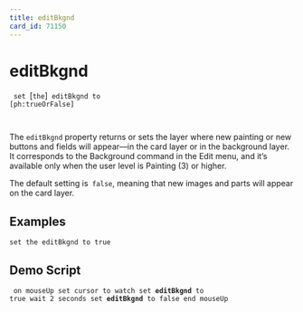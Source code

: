 ```yaml
---
title: editBkgnd
card_id: 71150
---
```


# editBkgnd

<code> set </code>[<code>the</code>]<code> editBkgnd to [ph:trueOrFalse]

</code>The <code>editBkgnd</code> property returns or sets the layer where new painting or new buttons and fields will appear––in the card layer or in the background layer. It corresponds to the Background command in the Edit menu, and it’s available only when the user level is Painting (3) or higher.

The default setting is<code> false</code>, meaning that new images and  parts will appear on the card layer. 


## Examples

```
set the editBkgnd to true
```

## Demo Script

<code><pre>
on mouseUp
  set cursor to watch
  set <b>editBkgnd</b> to true
  wait 2 seconds
  set <b>editBkgnd</b> to false
end mouseUp
</pre></code>

